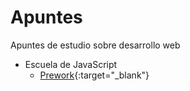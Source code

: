 # Apuntes

Apuntes de estudio sobre desarrollo web

- Escuela de JavaScript
    - [Prework](../master/prework.md){:target="_blank"}
